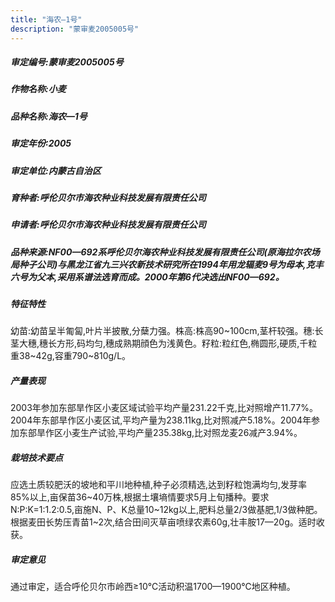 ```yaml
---
title: "海农—1号"
description: "蒙审麦2005005号"
---
```

##### 审定编号:蒙审麦2005005号

##### 作物名称:小麦

##### 品种名称:海农—1号

##### 审定年份:2005

##### 审定单位:内蒙古自治区

##### 育种者:呼伦贝尔市海农种业科技发展有限责任公司

##### 申请者:呼伦贝尔市海农种业科技发展有限责任公司

##### 品种来源:NF00—692系呼伦贝尔海农种业科技发展有限责任公司(原海拉尔农场局种子公司)与黑龙江省九三兴农新技术研究所在1994年用龙辐麦9号为母本,克丰六号为父本,采用系谱法选育而成。2000年第6代决选出NF00—692。

##### 特征特性
幼苗:幼苗呈半匍匐,叶片半披散,分蘖力强。株高:株高90~100cm,茎杆较强。穗:长茎大穗,穗长方形,码均匀,穗成熟期顔色为浅黄色。籽粒:粒红色,椭圆形,硬质,千粒重38~42g,容重790~810g/L。

##### 产量表现
2003年参加东部旱作区小麦区域试验平均产量231.22千克,比对照增产11.77%。2004年东部旱作区小麦区试,平均产量为238.11kg,比对照减产5.18%。2004年参加东部旱作区小麦生产试验,平均产量235.38kg,比对照龙麦26减产3.94%。

##### 栽培技术要点
应选土质较肥沃的坡地和平川地种植,种子必须精选,达到籽粒饱满均匀,发芽率85%以上,亩保苗36~40万株,根据土壤墒情要求5月上旬播种。要求N:P:K=1:1.2:0.5,亩施N、P、K总量10~12kg以上,肥料总量2/3做基肥,1/3做种肥。根据麦田长势压青苗1~2次,结合田间灭草亩喷绿农素60g,壮丰胺17—20g。适时收获。

##### 审定意见
通过审定，适合呼伦贝尔市岭西≥10℃活动积温1700—1900℃地区种植。

